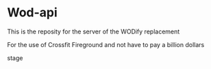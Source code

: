# Wod-api
This is the reposity for the server of the WODify replacement

For the use of Crossfit Fireground and not have to pay a billion dollars

stage